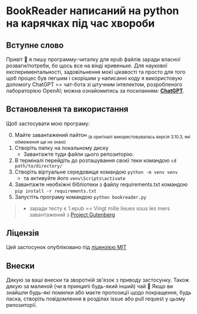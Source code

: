 # BookReader написаний на python на карячках під час хвороби




## Вступне слово

Привіт 👋 я пишу программу-читалку для epub файлів заради власної розваги/потреби, бо щось все на вінді кривеньке.
Для наукової експериментальності, задовільнення моєї цікавості та просто для того щоб процес був легшим і скорішим у написанні коду я використовую допомогу ChatGPT == чат-бота зі штучним інтелектом, розробленого лабораторією OpenAI; можна ознайомитись за посиланням: **[ChatGPT](https://openai.com/blog/chatgpt)**.


## Встановлення та використання


Щоб застосувати мою програму:

0. Майте завантажений пайтон <sub>(в оригіналі використовувалась версія 3.10.3, які обмеження ще не знаю)</sub>
1. Створіть папку на локальному диску
	- Завантажте туди файли цього репозиторію.
2. В терміналі перейдіть до розташування своєї теки командою `cd path/to/directory/`
3. Створіть віртуальне середовище командою `python -m venv venv` 
	- та активуйте його `venv\Scripts\activate`
4. Завантажте необхіжні бібліотеки з файлу requirements.txt командою `pip install -r requirements.txt`
5. Запустіть програму командою `python bookreader.py`
>	- заради тесту є 1.epub == Vingt mille lieues sous les mers завантажений з [Project Gutenberg](https://www.gutenberg.org/ebooks/54873)


## Ліцензія
Цей застосунок опубліковано під [ліцензією MIT](https://opensource.org/license/mit/)


## Внески
Дякую за ваші внески та зворотній зв'язок з приводу застосунку. Також дякую за малиной (чи в принципі будь-який інший) чай 🍵 Якщо ви знайшли будь-які помилки або маєте пропозиції щодо покращення, будь ласка, створіть повідомлення в розділах issue або pull request у цьому репозиторії.
